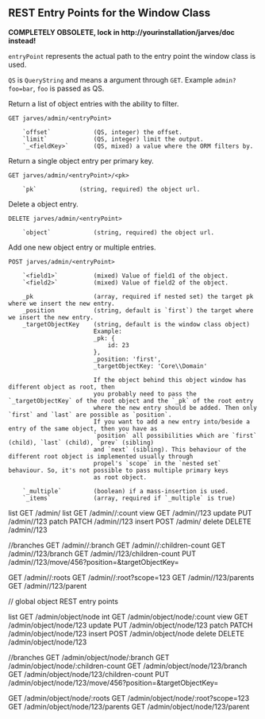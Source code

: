 
## REST Entry Points for the Window Class ##

**COMPLETELY OBSOLETE, lock in http://yourinstallation/jarves/doc instead!**

`entryPoint` represents the actual path to the entry point the window class is used.

`QS` is `QueryString` and means a argument through `GET`. Example `admin?foo=bar`, `foo` is passed as QS.

Return a list of object entries with the ability to filter.

    GET jarves/admin/<entryPoint>

        `offset`            (QS, integer) the offset.
        `limit`             (QS, integer) limit the output.
        `_<fieldKey>`       (QS, mixed) a value where the ORM filters by.


Return a single object entry per primary key.

    GET jarves/admin/<entryPoint>/<pk>

        `pk`            (string, required) the object url.


Delete a object entry.

    DELETE jarves/admin/<entryPoint>

        `object`            (string, required) the object url.


Add one new object entry or multiple entries.

    POST jarves/admin/<entryPoint>

        `<field1>`          (mixed) Value of field1 of the object.
        `<field2>`          (mixed) Value of field2 of the object.

        _pk                 (array, required if nested set) the target pk where we insert the new entry.
        _position           (string, default is `first`) the target where we insert the new entry.
        _targetObjectKey    (string, default is the window class object)
                            Example:
                            _pk: {
                                id: 23
                            },
                            _position: 'first',
                            _targetObjectKey: 'Core\\Domain'

                            If the object behind this object window has different object as root, then
                            you probably need to pass the `_targetObjectKey` of the root object and the `_pk` of the root entry
                            where the new entry should be added. Then only `first` and `last` are possible as `position`.
                            If you want to add a new entry into/beside a entry of the same object, then you have as
                            `position` all possibilities which are `first` (child), `last` (child), `prev` (sibling)
                            and `next` (sibling). This behaviour of the different root object is implemented usually through
                            propel's `scope` in the `nested set` behaviour. So, it's not possible to pass multiple primary keys
                            as root object.

        `_multiple`         (boolean) if a mass-insertion is used.
        `_items`            (array, required if `_multiple` is true)





list    GET     /admin/<entryPoint>
list    GET     /admin/<entryPoint>/:count
view    GET     /admin/<entryPoint>/123
update  PUT     /admin/<entryPoint>/123
patch   PATCH   /admin/<entryPoint>/123
insert  POST    /admin/<entryPoint>
delete  DELETE  /admin/<entryPoint>/123


//branches
GET     /admin/<entryPoint>/:branch
GET     /admin/<entryPoint>/:children-count
GET     /admin/<entryPoint>/123/branch
GET     /admin/<entryPoint>/123/children-count
PUT     /admin/<entryPoint>/123/move/456?position=&targetObjectKey=

GET     /admin/<entryPoint>/:roots
GET     /admin/<entryPoint>/:root?scope=123
GET     /admin/<entryPoint>/123/parents
GET     /admin/<entryPoint>/123/parent


// global object REST entry points

list    GET     /admin/object/node
int     GET     /admin/object/node/:count
view    GET     /admin/object/node/123
update  PUT     /admin/object/node/123
patch   PATCH   /admin/object/node/123
insert  POST    /admin/object/node
delete  DELETE  /admin/object/node/123


//branches
GET     /admin/object/node/:branch
GET     /admin/object/node/:children-count
GET     /admin/object/node/123/branch
GET     /admin/object/node/123/children-count
PUT     /admin/object/node/123/move/456?position=&targetObjectKey=

GET     /admin/object/node/:roots
GET     /admin/object/node/:root?scope=123
GET     /admin/object/node/123/parents
GET     /admin/object/node/123/parent







